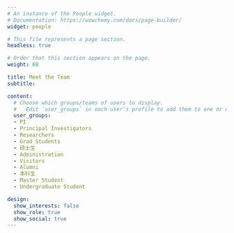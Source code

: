```yaml
---
# An instance of the People widget.
# Documentation: https://wowchemy.com/docs/page-builder/
widget: people

# This file represents a page section.
headless: true

# Order that this section appears on the page.
weight: 68

title: Meet the Team
subtitle:

content:
  # Choose which groups/teams of users to display.
  #   Edit `user_groups` in each user's profile to add them to one or more of these groups.
  user_groups:
  - PI
  - Principal Investigators
  - Researchers
  - Grad Students
  - 硕士生
  - Administration
  - Visitors
  - Alumni
  - 本科生
  - Master Student
  - Undergraduate Student

design:
  show_interests: false
  show_role: true
  show_social: true
---
```

